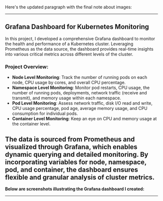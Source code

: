 Here's the updated paragraph with the final note about images:

---

## Grafana Dashboard for Kubernetes Monitoring

In this project, I developed a comprehensive Grafana dashboard to monitor the health and performance of a Kubernetes cluster. Leveraging Prometheus as the data source, the dashboard provides real-time insights into various critical metrics across different levels of the cluster.

### Project Overview:

- **Node Level Monitoring**: Track the number of running pods on each node, CPU usage by cores, and overall CPU percentage.
- **Namespace Level Monitoring**: Monitor pod restarts, CPU usage, the number of running pods, deployments, network traffic (receive and transmit), and memory usage within each namespace.
- **Pod Level Monitoring**: Assess network traffic, disk I/O read and write, CPU usage percentage, pod age, average memory usage, and CPU consumption for individual pods.
- **Container Level Monitoring**: Keep an eye on CPU and memory usage at the container level.

The data is sourced from Prometheus and visualized through Grafana, which enables dynamic querying and detailed monitoring. By incorporating variables for node, namespace, pod, and container, the dashboard ensures flexible and granular analysis of cluster metrics.
-------------------------------------------------------------------------------------------------------------------------------------------------------------------
**Below are screenshots illustrating the Grafana dashboard I created:**

---
